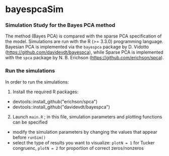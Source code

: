 # bayespcaSim
### Simulation Study for the Bayes PCA method

The method (Bayes PCA) is compared with the sparse PCA specification of the model. Simulations are run with the R (>= 3.3.0) programming language. Bayesian PCA is implemented via the ```bayespca``` package by D. Vidotto (https://github.com/davidevdt/bayespca), while Sparse PCA is implemented with the ```spca``` package by N. B. Erichson (https://github.com/erichson/spca). 


### Run the simulations
In order to run the simulations: 
 1. Install the required R packages: 
   * devtools::install_github("erichson/spca")
   * devtools::install_github("davidevdt/bayespca")
 2. Launch ```main.R``` ; in this file, simulation parameters and plotting functions can be specified 
   * modify the simulation parameters by changing the values that appear before ```runSim()```
   * select the type of results you want to visualize: ```plotN = 1``` for Tucker congruenc, ```plotN = 2``` for proportion of correct zeros/nonzeros
